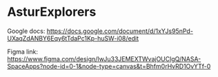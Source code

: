 <h1> AsturExplorers </h1>

Google docs: https://docs.google.com/document/d/1xYJs95nPd-UXaqZdANBY6Eqy6tTdaPc1Kp-huSW-i08/edit

Figma link: https://www.figma.com/design/IwJu33JEMEXTWvajOUClgQ/NASA-SpaceApps?node-id=0-1&node-type=canvas&t=Bhfm0rHvRD1OvYTf-0
